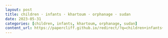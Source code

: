 ```yaml
---
layout: post
title: children · infants · khartoum · orphanage · sudan
date: 2023-05-31
categories: [children, infants, khartoum, orphanage, sudan]
content_url: https://papercliff.github.io/redirect/?q=children+infants+khartoum+orphanage+sudan&tbs=cdr:1,cd_min:5/30/2023,cd_max:6/1/2023
---
```

